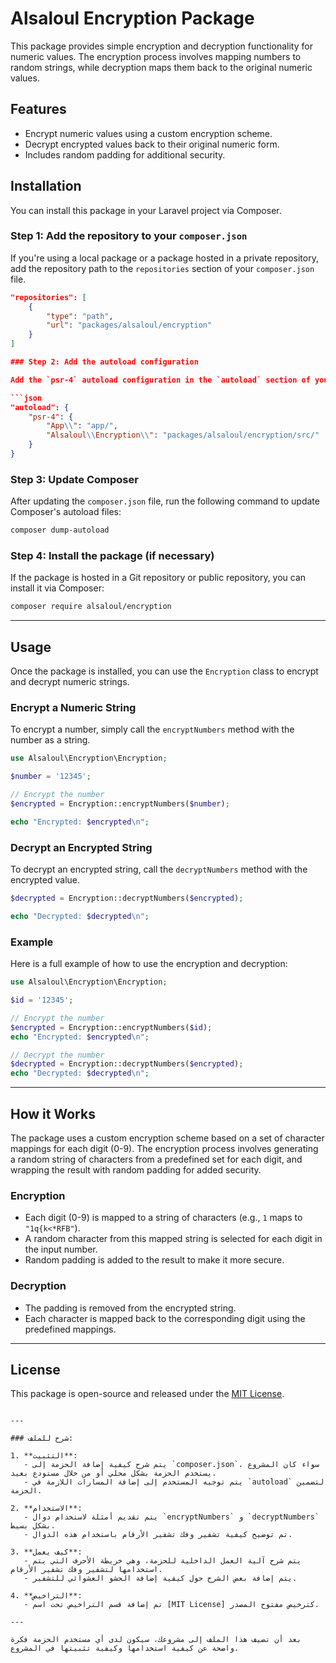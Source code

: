 

# Alsaloul Encryption Package

This package provides simple encryption and decryption functionality for numeric values. The encryption process involves mapping numbers to random strings, while decryption maps them back to the original numeric values.

## Features

- Encrypt numeric values using a custom encryption scheme.
- Decrypt encrypted values back to their original numeric form.
- Includes random padding for additional security.

## Installation

You can install this package in your Laravel project via Composer.

### Step 1: Add the repository to your `composer.json`

If you're using a local package or a package hosted in a private repository, add the repository path to the `repositories` section of your `composer.json` file.

```json
"repositories": [
    {
        "type": "path",
        "url": "packages/alsaloul/encryption"
    }
]

### Step 2: Add the autoload configuration

Add the `psr-4` autoload configuration in the `autoload` section of your `composer.json` file.

```json
"autoload": {
    "psr-4": {
        "App\\": "app/",
        "Alsaloul\\Encryption\\": "packages/alsaloul/encryption/src/"
    }
}
```

### Step 3: Update Composer

After updating the `composer.json` file, run the following command to update Composer's autoload files:

```bash
composer dump-autoload
```

### Step 4: Install the package (if necessary)

If the package is hosted in a Git repository or public repository, you can install it via Composer:

```bash
composer require alsaloul/encryption
```

---

## Usage

Once the package is installed, you can use the `Encryption` class to encrypt and decrypt numeric strings.

### Encrypt a Numeric String

To encrypt a number, simply call the `encryptNumbers` method with the number as a string.

```php
use Alsaloul\Encryption\Encryption;

$number = '12345';

// Encrypt the number
$encrypted = Encryption::encryptNumbers($number);

echo "Encrypted: $encrypted\n";
```

### Decrypt an Encrypted String

To decrypt an encrypted string, call the `decryptNumbers` method with the encrypted value.

```php
$decrypted = Encryption::decryptNumbers($encrypted);

echo "Decrypted: $decrypted\n";
```

### Example

Here is a full example of how to use the encryption and decryption:

```php
use Alsaloul\Encryption\Encryption;

$id = '12345';

// Encrypt the number
$encrypted = Encryption::encryptNumbers($id);
echo "Encrypted: $encrypted\n";

// Decrypt the number
$decrypted = Encryption::decryptNumbers($encrypted);
echo "Decrypted: $decrypted\n";
```

---

## How it Works

The package uses a custom encryption scheme based on a set of character mappings for each digit (0-9). The encryption process involves generating a random string of characters from a predefined set for each digit, and wrapping the result with random padding for added security.

### Encryption

- Each digit (0-9) is mapped to a string of characters (e.g., `1` maps to `"1q{k<*RFB"`).
- A random character from this mapped string is selected for each digit in the input number.
- Random padding is added to the result to make it more secure.

### Decryption

- The padding is removed from the encrypted string.
- Each character is mapped back to the corresponding digit using the predefined mappings.

---

## License

This package is open-source and released under the [MIT License](LICENSE).
```

---

### شرح للملف:

1. **التثبيت**:
   - يتم شرح كيفية إضافة الحزمة إلى `composer.json`، سواء كان المشروع يستخدم الحزمة بشكل محلي أو من خلال مستودع بعيد.
   - يتم توجيه المستخدم إلى إضافة المسارات اللازمة في `autoload` لتضمين الحزمة.

2. **الاستخدام**:
   - يتم تقديم أمثلة لاستخدام دوال `encryptNumbers` و `decryptNumbers` بشكل بسيط.
   - تم توضيح كيفية تشفير وفك تشفير الأرقام باستخدام هذه الدوال.

3. **كيف يعمل**:
   - يتم شرح آلية العمل الداخلية للحزمة، وهي خريطة الأحرف التي يتم استخدامها لتشفير وفك تشفير الأرقام.
   - يتم إضافة بعض الشرح حول كيفية إضافة الحشو العشوائي للتشفير.

4. **التراخيص**:
   - تم إضافة قسم التراخيص تحت اسم [MIT License] كترخيص مفتوح المصدر.

---

بعد أن تضيف هذا الملف إلى مشروعك، سيكون لدى أي مستخدم الحزمة فكرة واضحة عن كيفية استخدامها وكيفية تثبيتها في المشروع.